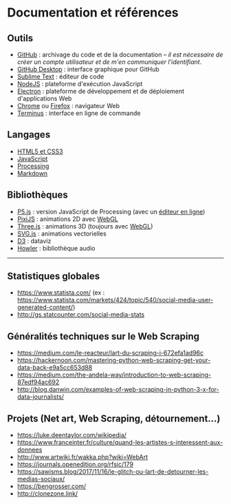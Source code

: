 # Documentation et références

## Outils

- [GitHub](https://github.com) : archivage du code et de la documentation – _il est nécessaire de créer un compte utilisateur et de m'en communiquer l'identifiant_.
- [GitHub Desktop](https://desktop.github.com/) : interface graphique pour GitHub
- [Sublime Text](https://www.sublimetext.com/) : éditeur de code
- [NodeJS](https://nodejs.org/en/) : plateforme d'exécution JavaScript
- [Electron](https://electronjs.org/) : plateforme de développement et de déploiement d'applications Web
- [Chrome](https://www.google.com/chrome/) ou [Firefox](https://www.mozilla.org/fr/firefox/) : navigateur Web
- [Terminus](https://eugeny.github.io/terminus/) : interface en ligne de commande
 
## Langages

- [HTML5 et CSS3](https://openclassrooms.com/fr/courses/1603881-apprenez-a-creer-votre-site-web-avec-html5-et-css3)
- [JavaScript](https://openclassrooms.com/fr/courses/2984401-apprenez-a-coder-avec-javascript)
- [Processing](https://processing.org/)
- [Markdown](https://guides.github.com/features/mastering-markdown/)

## Bibliothèques

- [P5.js](https://p5js.org/) : version JavaScript de Processing (avec un [éditeur en ligne](https://editor.p5js.org/))
- [PixiJS](http://www.pixijs.com/) : animations 2D avec [WebGL](https://fr.wikipedia.org/wiki/WebGL)
- [Three.js](https://threejs.org/) : animations 3D (toujours avec [WebGL](https://fr.wikipedia.org/wiki/WebGL))
- [SVG.js](http://svgjs.com/) : animations vectorielles
- [D3](https://d3js.org/) : dataviz
- [Howler](https://howlerjs.com/) : bibliothèque audio

-----

## Statistiques globales

- https://www.statista.com/ (ex : https://www.statista.com/markets/424/topic/540/social-media-user-generated-content/)
- http://gs.statcounter.com/social-media-stats

## Généralités techniques sur le Web Scraping

- https://medium.com/le-reacteur/lart-du-scraping-i-672efa1ad96c
- https://hackernoon.com/mastering-python-web-scraping-get-your-data-back-e9a5cc653d88
- https://medium.com/the-andela-way/introduction-to-web-scraping-87edf94ac692
- http://blog.danwin.com/examples-of-web-scraping-in-python-3-x-for-data-journalists/

## Projets (Net art, Web Scraping, détournement...)
 
- https://luke.deentaylor.com/wikipedia/
- https://www.franceinter.fr/culture/quand-les-artistes-s-interessent-aux-donnees
- http://www.artwiki.fr/wakka.php?wiki=WebArt
- https://journals.openedition.org/rfsic/179
- https://sawisms.blog/2017/11/16/le-glitch-ou-lart-de-detourner-les-medias-sociaux/
- https://bengrosser.com/
- http://clonezone.link/

